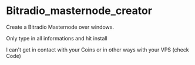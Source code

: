 # Bitradio_masternode_creator

Create a Bitradio Masternode over windows.

Only type in all informations and hit install

I can't get in contact with your Coins or in other ways with your VPS (check Code)

